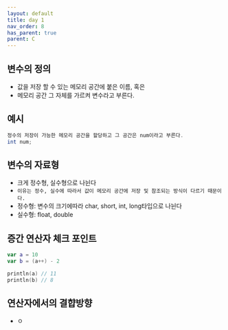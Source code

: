 ```yaml
---
layout: default
title: day 1
nav_order: 8
has_parent: true
parent: C
---
```


## 변수의 정의
- 값을 저장 할 수 있는 메모리 공간에 붙은 이름, 혹은
- 메모리 공간 그 자체를 가르켜 변수라고 부른다.

## 예시
```java
정수의 저장이 가능한 메모리 공간을 할당하고 그 공간은 num이라고 부른다.
int num;
```

## 변수의 자료형

- 크게 정수형, 실수형으로 나뉜다
- `이유는 정수, 실수에 따라서 값이 메모리 공간에 저장 및 참조되는 방식이 다르기 때문이다.`
- 정수형: 변수의 크기에따라 char, short, int, long타입으로 나뉜다
- 실수형: float, double

## 증간 연산자 체크 포인트

```kotlin
var a = 10
var b = (a++) - 2

println(a) // 11
println(b) // 8
```

## 연산자에서의 결햡방향
- ㅇ